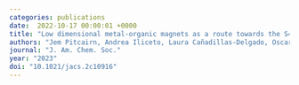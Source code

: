 ```yaml
---
categories: publications
date:  2022-10-17 00:00:01 +0000
title: "Low dimensional metal-organic magnets as a route towards the S=2 Haldane phase"
authors: "Jem Pitcairn, Andrea Iliceto, Laura Cañadillas-Delgado, Oscar Fabelo, Cheng Liu, Christian Balz, Andreas Weilhard, Stephen Argent, Andrew Morris, Matthew Cliffe"
journal: "J. Am. Chem. Soc."
year: "2023"
doi: "10.1021/jacs.2c10916"
---
```

